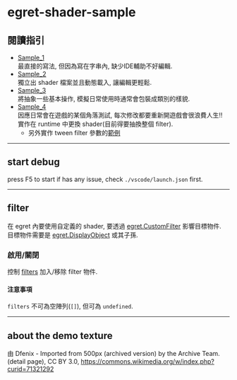 # egret-shader-sample

## 閱讀指引
- [Sample_1](./src/filters/Sample_1.ts)  
    最直接的寫法, 但因為寫在字串內, 缺少IDE輔助不好編輯.
- [Sample_2](./src/filters/Sample_2.ts)  
    獨立出 shader 檔案並且動態載入, 讓編輯更輕鬆.
- [Sample_3](./src/filters/Sample_3.ts)  
    將抽象一些基本操作, 模擬日常使用時通常會包裝成類別的樣貌.
- [Sample_4](./src/filters/Sample_4.ts)  
    因應日常會在遊戲的某個角落測試, 每次修改都要重新開遊戲會很浪費人生!!  
    實作在 runtime 中更換 shader(目前得要抽換整個 filter).
  - 另外實作 tween filter 參數的[範例](https://github.com/NaClYen/egret-shader-sample/blob/5cf4464fab530e217a3c173cccc6d538c52b085c/src/Main.ts#L222)

---

## start debug
press F5 to start
if has any issue, check `./vscode/launch.json` first.

---

## filter
在 egret 內要使用自定義的 shader, 要透過 [egret.CustomFilter](https://docs.egret.com/engine/docs/api/engine/egret.CustomFilter) 影響目標物件.  
目標物件需要是 [egret.DisplayObject](https://docs.egret.com/engine/docs/api/engine/egret.DisplayObject) 或其子孫.
### 啟用/關閉
控制 [filters](https://docs.egret.com/engine/docs/api/engine/egret.DisplayObject#filters) 加入/移除 filter 物件.
#### 注意事項
`filters` 不可為空陣列(`[]`), 但可為 `undefined`.

---

## about the demo texture
由 Dfenix - Imported from 500px (archived version) by the Archive Team. (detail page), CC BY 3.0, https://commons.wikimedia.org/w/index.php?curid=71321292

